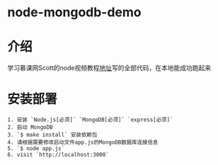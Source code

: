 # node-mongodb-demo

# 介绍

学习慕课网Scott的node视频教程[地址](http://www.imooc.com/learn/75)写的全部代码，在本地能成功跑起来

# 安装部署
```
1. 安装 `Node.js[必须]` `MongoDB[必须]` `express[必须]`
2. 启动 MongoDB
3. `$ make install` 安装依赖包
4. 请根据需要修改启动文件app.js的MongoDB数据库连接信息
5. `$ node app.js`
6. visit `http://localhost:3000`
```

